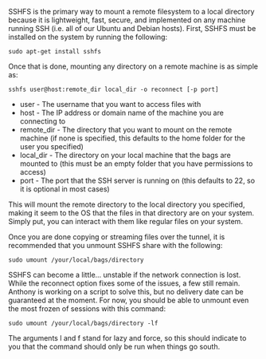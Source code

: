 SSHFS is the primary way to mount a remote filesystem to a local directory because it is lightweight, fast, secure, and implemented on any machine running SSH (i.e. all of our Ubuntu and Debian hosts). First, SSHFS must be installed on the system by running the following:

    sudo apt-get install sshfs

Once that is done, mounting any directory on a remote machine is as simple as:

    sshfs user@host:remote_dir local_dir -o reconnect [-p port]

* user - The username that you want to access files with
* host - The IP address or domain name of the machine you are connecting to
* remote_dir - The directory that you want to mount on the remote machine (if none is specified, this defaults to the home folder for the user you specified)
* local_dir - The directory on your local machine that the bags are mounted to (this must be an empty folder that you have permissions to access)
* port - The port that the SSH server is running on (this defaults to 22, so it is optional in most cases)

This will mount the remote directory to the local directory you specified, making it seem to the OS that the files in that directory are on your system. Simply put, you can interact with them like regular files on your system.

Once you are done copying or streaming files over the tunnel, it is recommended that you unmount SSHFS share with the following:

    sudo umount /your/local/bags/directory

SSHFS can become a little... unstable if the network connection is lost. While the reconnect option fixes some of the issues, a few still remain. Anthony is working on a script to solve this, but no delivery date can be guaranteed at the moment. For now, you should be able to unmount even the most frozen of sessions with this command:

    sudo umount /your/local/bags/directory -lf

The arguments l and f stand for lazy and force, so this should indicate to you that the command should only be run when things go south.